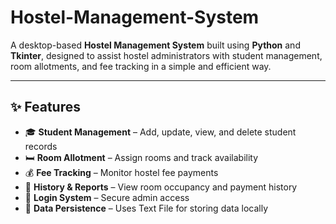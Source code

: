 # Hostel-Management-System
A desktop-based **Hostel Management System** built using **Python** and **Tkinter**, designed to assist hostel administrators with student management, room allotments, and fee tracking in a simple and efficient way.

---

## ✨ Features

- 🎓 **Student Management** – Add, update, view, and delete student records  
- 🛏️ **Room Allotment** – Assign rooms and track availability  
- 💰 **Fee Tracking** – Monitor hostel fee payments  
- 📅 **History & Reports** – View room occupancy and payment history  
- 🔐 **Login System** – Secure admin access  
- 💾 **Data Persistence** – Uses Text File for storing data locally
